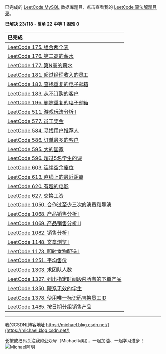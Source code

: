 已完成的 [LeetCode MySQL](https://leetcode-cn.com/problemset/database/) 数据库题目。点击查看我的 [LeetCode 算法解题目录](https://michael.blog.csdn.net/article/details/100577842)。



**已解决 23/118** - **简单 22** **中等 1** **困难 0**



| 已完成                                                       |
| :----------------------------------------------------------- |
| [LeetCode 175. 组合两个表](https://michael.blog.csdn.net/article/details/106481752#_LeetCode_175__84) |
| [LeetCode 176. 第二高的薪水](https://blog.csdn.net/qq_21201267/article/details/106478958#_LeetCode_176__109) |
| [LeetCode 177. 第N高的薪水](https://blog.csdn.net/qq_21201267/article/details/106478958#_LeetCode__177_N_152) |
| [LeetCode 181. 超过经理收入的员工](https://michael.blog.csdn.net/article/details/106481752#_LeetCode_181__139) |
| [LeetCode 182. 查找重复的电子邮箱](https://blog.csdn.net/qq_21201267/article/details/106478958#_LeetCode_182__196) |
| [LeetCode 183. 从不订购的客户](https://blog.csdn.net/qq_21201267/article/details/106478958#_LeetCode_183__289) |
| [LeetCode 196. 删除重复的电子邮箱](https://blog.csdn.net/qq_21201267/article/details/106502369#_LeetCode_196__60) |
| [LeetCode 511. 游戏玩法分析 I](https://michael.blog.csdn.net/article/details/106478958#_LeetCode_511__I_682) |
| [LeetCode 577. 员工奖金](https://michael.blog.csdn.net/article/details/106481752#_LeetCode_577__769) |
| [LeetCode 584. 寻找用户推荐人](https://michael.blog.csdn.net/article/details/106464299#_LeetCode_584__106) |
| [LeetCode 586. 订单最多的客户](https://michael.blog.csdn.net/article/details/106478958#_LeetCode_586__397) |
| [LeetCode 595. 大的国家](https://blog.csdn.net/qq_21201267/article/details/106464299#_LeetCode_595__43) |
| [LeetCode 596. 超过5名学生的课](https://blog.csdn.net/qq_21201267/article/details/106478958#_LeetCode_596_5_352) |
| [LeetCode 603. 连续空余座位](https://michael.blog.csdn.net/article/details/106481752#_LeetCode_603__930) |
| [LeetCode 613. 直线上的最近距离](https://michael.blog.csdn.net/article/details/106481752#_LeetCode_613__632) |
| [LeetCode 620. 有趣的电影](https://blog.csdn.net/qq_21201267/article/details/106478958#_LeetCode_620__240) |
| [LeetCode 627. 交换工资](https://blog.csdn.net/qq_21201267/article/details/106502369#_LeetCode_627__113) |
| [LeetCode 1050. 合作过至少三次的演员和导演](https://michael.blog.csdn.net/article/details/106478958#_LeetCode_1050__567) |
| [LeetCode 1068. 产品销售分析 I](https://michael.blog.csdn.net/article/details/106481752#_LeetCode_1068__I_282) |
| [LeetCode 1069. 产品销售分析 II](https://michael.blog.csdn.net/article/details/106481752#_LeetCode_1069__II_360) |
| [LeetCode 1082. 销售分析 I](https://michael.blog.csdn.net/article/details/106478958#_LeetCode_1082__I_466) |
| [LeetCode 1148. 文章浏览 I](https://michael.blog.csdn.net/article/details/106478958#_LeetCode_1148__I_624) |
| [LeetCode 1173. 即时食物配送 I](https://michael.blog.csdn.net/article/details/106464299#_LeetCode_1173__I_163) |
| [LeetCode 1251. 平均售价](https://michael.blog.csdn.net/article/details/106481752#_LeetCode_1251__681) |
| [LeetCode 1303. 求团队人数](https://michael.blog.csdn.net/article/details/106481752#_LeetCode_1303__442) |
| [LeetCode 1327. 列出指定时间段内所有的下单产品](https://michael.blog.csdn.net/article/details/106481752#_LeetCode_1327__824) |
| [LeetCode 1350. 院系无效的学生](https://michael.blog.csdn.net/article/details/106481752#_LeetCode_1350__515) |
| [LeetCode 1378. 使用唯一标识码替换员工ID](https://michael.blog.csdn.net/article/details/106481752#_LeetCode_1378_ID_192) |
| [LeetCode 1485. 按日期分组销售产品](https://michael.blog.csdn.net/article/details/106478958#_LeetCode_1485__741) |




---

我的CSDN[博客地址 https://michael.blog.csdn.net/](https://michael.blog.csdn.net/)

长按或扫码关注我的公众号（Michael阿明），一起加油、一起学习进步！
![Michael阿明](https://img-blog.csdnimg.cn/20200712125533493.png?x-oss-process=image,type_ZmFuZ3poZW5naGVpdGk,shadow_10,text_aHR0cHM6Ly9ibG9nLmNzZG4ubmV0L3FxXzIxMjAxMjY3,size_16,color_FFFFFF,t_70)